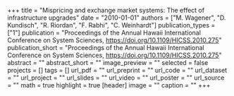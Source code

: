 +++
title = "Mispricing and exchange market systems: The effect of infrastructure upgrades"
date = "2010-01-01"
authors = ["M. Wagener", "D. Kundisch", "R. Riordan", "F. Rabhi", "C. Weinhardt"]
publication_types = ["1"]
publication = "Proceedings of the Annual Hawaii International Conference on System Sciences, https://doi.org/10.1109/HICSS.2010.275"
publication_short = "Proceedings of the Annual Hawaii International Conference on System Sciences, https://doi.org/10.1109/HICSS.2010.275"
abstract = ""
abstract_short = ""
image_preview = ""
selected = false
projects = []
tags = []
url_pdf = ""
url_preprint = ""
url_code = ""
url_dataset = ""
url_project = ""
url_slides = ""
url_video = ""
url_poster = ""
url_source = ""
math = true
highlight = true
[header]
image = ""
caption = ""
+++

